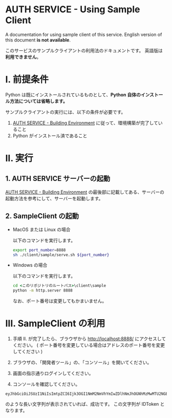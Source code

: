 # AUTH SERVICE - Using Sample Client

A documentation for using sample client of this service.
English version of this document **is not available**.

このサービスのサンプルクライアントの利用法のドキュメントです。
英語版は**利用できません**。

# I. 前提条件

Python は既にインストールされているものとして、**Python 自体のインストール方法については省略します。**

サンプルクライアントの実行には、以下の条件が必要です。

1. [AUTH SERVICE - Building Environment](https://github.com/fingerpay/auth-service/tree/main/help/building_environment.md) に従って、環境構築が完了していること
2. Python がインストール済であること

# II. 実行

## 1. AUTH SERVICE サーバーの起動

[AUTH SERVICE - Building Environment](https://github.com/fingerpay/auth-service/tree/main/help/building_environment.md) の最後部に記載してある、サーバーの起動方法を参考にして、サーバーを起動します。

## 2. SampleClient の起動

- MacOS または Linux の場合

  以下のコマンドを実行します。

  ```bash
  export port_number=8888
  sh ./client/sample/serve.sh ${port_number}
  ```

- Windows の場合

  以下のコマンドを実行します。

  ```cmd
  cd <このリポジトリのルートパス>\client\sample
  python -m http.server 8888
  ```
  
  なお、ポート番号は変更してもかまいません。

# III. SampleClient の利用

1. 手順 II. が完了したら、ブラウザから [http://localhost:8888/](http://localhost:8888/) にアクセスしてください。
( ポート番号を変更している場合はアドレスのポート番号を変更してください )

2. ブラウザの、「開発者ツール」の、「コンソール」を開いてください。

3. 画面の指示通りログインしてください。

4. コンソールを確認してください。
  ```
  eyJhbGciOiJSUzI1NiIsImtpZCI6Ijk3OGI1NmM2NmVhYmIwZDlhNmJhOGNhMzMwMTU2NGEyMzhlYWZjODciLCJ0eXAiOiJKV1QifQ...
  ```
  のような長い文字列が表示されていれば、成功です。
  この文字列が IDToken となります。
